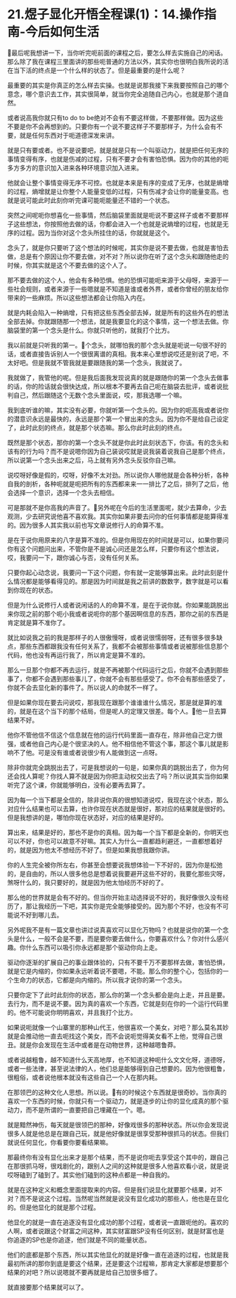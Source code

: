 # 21.煜子显化开悟全程课(1)：14.操作指南-今后如何生活

🎼最后呢我想讲一下，当你听完呃前面的课程之后，要怎么样去实施自己的闲话。那么除了我在课程三里面讲的那些呃普通的方法以外，其实你也很明白我所说的活在当下活的终点是一个什么样的状态了。但是最重要的是什么呢？

最重要的其实是你真正的怎么样去实操。也就是说那我接下来我要按照自己的哪个意念，哪个意识去工作，其实很简单，就当你完全追随自己内心，也就是那个道自然。

或者说高我你就只有to do to be绝对不会有不要这样做，不要那样做。因为这些不要是你不会再想到的。只要你有一个说不要这样子不要那样子，为什么会有不要，就是任何东西对于呃道德深发来讲。

就是只有要或者。也不是说要吧，就是就是只有一个叫驱动力，就是把任何无序的事情变得有序，也就是伤减的过程，只有不要才会有害怕恐惧。因为你的其他的呃多方多方的意识加入进来各种环境意识加入进来。

他就会让整个事情变得无序不可控。也就是本来是有序的变成了无序，也就是熵增的过程，熵增就是让你整个人能量变低的过程，只有伤减才会让你的能量变高。也就是说可能此时此刻你听完课可能呃能量还不错的一个状态。

突然之间呢呃你想喜化一些事情，然后脑袋里面就是呃说不要这样子或者不要那样子这些想法，你按照他去做的话，你都会进入一个也就是说熵增的过程，也就是无序的过程。因为当你对这个念头所挂住的话，你就就是这个。

念头了，就是你只要听了这个想法的时候呢，其实你是说不要去做，也就是害怕去做，总是有个原因让你不要去做，对不对？所以说你在听了这个念头和跟随他走的时候，你其实就是这个不要去做的这个人了。

那不要去做的这个人，他会有多种恐惧。他的恐惧可能呃来源于父母呀，来源于一些社会规则，或者来源于一些嗯就是不知道是谁或者外界，或者你曾经的朋友给你带来的一些麻烦。所以这些想法都会让你陷入内在。

就是内耗会陷入一种熵增，只有把这些东西全部去掉，就是所有的这些外在的想法全部去掉。你就跟随那一个想法，就是我要显化的这个事情，这一个想法去做。你脑袋里的第一个念头是什么。你就只听他的，就我打个比方。

我以前就是只听我的第一。🎼个念头，就哪怕我的那个念头就是呃说一句很不好的话，或者直接告诉别人一个很很离谱的真相。我本来心里想说哎还是别说了吧，不太好吧。但是我就不管我就是要跟随我的第一个念头，我就说了。

我就做了，我管他的呢。但是我后面我发现说真的就是跟随你的第一个念头去做事的话，你的险话就会很快达成，所以根本不要再去自己呃在脑袋去批评，或者说批判自己，然后跟随这个无数个念头里面说，哎，那我选哪一个嘛。

我到底听谁的嘛，其实没有必要，你就听第一个念头的。因为你的呃高我或者说你的潜意识永远是最快的，永远是那个第一个冒出来的念头。因为你不是给自己设定了，此时此刻的终点，就是那个状态嘛。那么你此时此刻的终点。

既然是那个状态，那你的第一个念头不就是你此时此刻状态下，你该。有的念头和该有的行为吗？而不是说嗯你因为自己装说哎就是说我装着说我自己是那个终点，所以说第一个念头出来之后，马上就有另外念头反驳你自己嘛。

说哎呀好像是假的，哎呀，好像不太对劲。所以说你人哪他就是会各种分析，各种自我的剖析，各种呃就是呃把所有的东西都来来一一排比了之后，排列了之后，他会选择一个意识，选择一个念头去相信。

可是那就不是你高我的声音了。🎼另外呢在今后的生活里面呢，就少去算命，少去观测，少去研究说他喜不喜欢我。其实你如果非要去问你的任何事情都是能算得准的。因为很多人其实我以前也写文章说修行人的命算不准。

是在于说你用原来的八字是算不准的。但是你用现在的时间就是可以，如果你要问你有这个问题问出来，不管你是不是诚心问还是怎么样，只要你有这个想法说，哎，我要问一下，跟你诚心与否，没有任何关系。

只要你起心动念说，我要问一下这个问题，你有就一定能够算出来。此时此刻是什么情况都是能够看得见的。那是因为时间就是我之前讲的数数字，数字就是可以看到你现在的状态。

但是为什么说修行人或者说闲话的人的命算不准，是在于说你就。你如果能跳脱出来你现之前的那个呃小我或者说呃你的那个基因啊信息的东西，那你之前的东西是肯定就是算不准你了。

就比如说我之前的我是那样子的人很傲慢呀，或者说很懦弱呀，还有很多很多缺点，那些东西都跟我没有任何关系了，我都不会被那些事情或者说被那些信息那个代码，他也没有再运行我了，所以肯定是算不准的。

那么一旦那个你都不再去运行，就是不再被那个代码运行之后，你就不会遇到那些事了，你都不会遇到那些事儿了，你就不会有那些感受了。你不会有那些感受了，你就不会去显化新的事件了。所以说人的命就不一样了。

但是如果你现在要去问说哎，那我现在跟那个谁谁谁什么情况，那是就是算的准的，就是在这个当下的那个结局，但是呢人的定理又很差。每个人。🎼他一旦去算结果不好。

他你不管他信不信这个信息就在他的运行代码里面一直存在，除非他自己定力很强，或者他自己内心是个很坚决的人。他不相信他不管这个事，那这个事儿就是影响不了他。可是没有谁或者说很少有人能做到这一点呀。

除非你就完全跳脱出去了，可是我想说的一句是，如果你真的跳脱出去了，你为何还会找人算呢？你找人算不就是因为你把主动权交出去了吗？所以说其实当你如果听完了这个课，你就能够明白，没有必要再去算了。

因为每一个当下都是全信的，除非说你真的很想知道说哎，我现在这个状态，那么对应什么结果也可以去算，也许你现在状态就是很好，那对应的结果就是很好的。但是我想讲的是，哪怕你现在状态好，对应的结果是好的。

算出来，结果是好的，那也不是你的真相。因为每一个当下都是全新的，你明天也可以不好，你也可以故意不好嘛。其实人为什么一直都趋利避还，一直都想着好的，就是因为他太不想经历不好了。但是如果我想我跟你讲。

你的人生完全被你所左右，你甚至会想要说我想体验一下不好的，因为你是松弛的，是自由的，所以人很多他总是想着说我要避开这些不好的，我要化那些灾呀，煞呀什么的，我只要好的，就是因为他太怕经历不好的了。

那么他的世界就是会有不好的。但当你开始主动选择说不好的，我好像很久没有经历了，那让我经历一下吧，其实你是完全能够接受的。因为那个不好，也没有不可能说不好到哪儿去。

另外呢我不是有一篇文章也讲过说真喜欢可以显化万物吗？也就是说你的第一个念头是什么，一般不会是不要，而是要你要去做什么，你要喜欢什么？你对什么感兴趣。你什么东西可以吸引你永远都是那个驱动你向上走。

驱动你逐渐的扩展自己的事业跟体验的，只有不要千万不要那样去做，害怕恐惧，就是它是内缩的，你如果永远听着说不要嗯，不能。那么你的整个心，包括你的一个生命力的状态，它都是向内缩的。所以我才说你的第一个念头。

只要你定下了此时此刻你的状态，那么你的第一个念头都会是向上走，并且是要。去行为，而不是说不要。因为真的喜欢一个东西，它就是刻在你的一个运行代码里的。他不可能说你明明喜欢，并且我打个比方。

如果说呃就像一个山寨里的那种山代王，他很喜欢一个美女，对吧？那么莫名其妙就是会推动他一直去呃找这个美女，而不会说呃觉得美女看不上他，觉得自己很丑。就是你会发现在生活中或者是在动物世界，这种越嗯鲁莽。

或者说越粗鲁，越不知道什么天高地厚，也不知道这种呃什么文文化呀，道德呀，或者一些法律，甚至说法律的人，他们总是能够得到自己想要的。因为他很粗鲁，很粗俗，或者说他根本就没有这些自己一个人在那内耗。

在那领巴的这种文化人思想。所以说。🎼有的时候这个东西就是很奇妙。当你真的喜欢一个东西的时候，你就只有一个驱动力，就是逐步的让你的显化成真的那个驱动力，而不是所谓的一直要把自己埋藏在一个。嗯。

就是黯然神伤，每天就是很领巴的那种，好像戏很多的那种状态。所以你会发现说很多人就是他总是在跟自己玩，就是他好像就是很享受那种很抓马的状态。但我们就说任何显化，你看要你要看结果嘛。

那最终你有没有显化出来才是那个结果，而不是说你呃去享受这个其中的，跟自己在那很抓马呀，很戏剧化的，跟别人之间的这种就是很多人他喜欢看小说，就是说哎呀磕到了磕到了。其实他们磕到的这种点都是一种自我的。

就是在这种定义和概念里面提取来的内容。但是我们说显化就要那个结果，对不对？而不是说这个过程。当然呢当然就是说没有显化成功的那些人，他也是在显化的。但是他显化的就是那个过程。

他显化的就是一直在追逐没有显化成功的那个过程，或者说一直跟呃他的。喜欢的人啊，或者说跟这个财富之间这种，其实财富跟SP没有任何区别，就是财富也是你追逐的SP也是你追逐，他们就是不同的能量状态。

他们的底都是那个东西，所以其实他显化的就是好像一直在追逐的过程，也就是我最初所讲的那你到底是要这个结果，还是要这个过程嘛，那肯定大家都是想要那个结果的对吧？所以说嗯就不要再就是给自己加很多细了。

就直接要那个结果就可以了。
